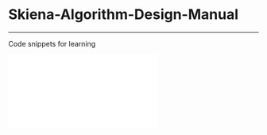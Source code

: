 # Skiena-Algorithm-Design-Manual
---
Code snippets for learning 

![Figure 1.1 - Animation of insert sort in action as time flows down](./animation-insert-sort.py)